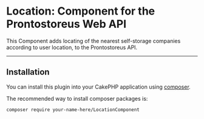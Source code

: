 # Location: Component for the Prontostoreus Web API
This Component adds locating of the nearest self-storage companies according to user location, to the Prontostoreus API. 

---
## Installation

You can install this plugin into your CakePHP application using [composer](http://getcomposer.org).

The recommended way to install composer packages is:

```
composer require your-name-here/LocationComponent
```
